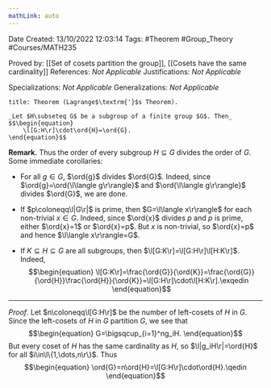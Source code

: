 ```yaml
---
mathLink: auto
---
```


<div class="topSpace"></div>

Date Created: 13/10/2022 12:03:14
Tags: #Theorem #Group_Theory #Courses/MATH235

Proved by: [[Set of cosets partition the group]], [[Cosets have the same cardinality]]
References: _Not Applicable_
Justifications: _Not Applicable_

Specializations: _Not Applicable_
Generalizations: _Not Applicable_

``` ad-Theorem
title: Theorem (Lagrange$\textrm{'}$s Theorem).

_Let $H\subseteq G$ be a subgroup of a finite group $G$. Then_
$$\begin{equation}
    \l[G:H\r]\cdot\ord{H}=\ord{G}.
\end{equation}$$

```

**Remark.** Thus the order of every subgroup $H\subseteq G$ divides the order of $G$. Some immediate corollaries:
* For all $g\in G$, $\ord{g}$ divides $\ord{G}$. Indeed, since $\ord{g}=\ord{\l\langle g\r\rangle}$ and $\ord{\l\langle g\r\rangle}$ divides $\ord{G}$, we are done.

* If $p\coloneqq\l|G\r|$ is prime, then $G=\l\langle x\r\rangle$ for each non-trivial $x\in G$. Indeed, since $\ord{x}$ divides $p$ and $p$ is prime, either $\ord{x}=1$ or $\ord{x}=p$. But $x$ is non-trivial, so $\ord{x}=p$ and hence $\l\langle x\r\rangle=G$.
* If $K\subseteq H\subseteq G$ are all subgroups, then $\l[G:K\r]=\l[G:H\r]\l[H:K\r]$. Indeed, 
$$\begin{equation}
    \l[G:K\r]=\frac{\ord{G}}{\ord{K}}=\frac{\ord{G}}{\ord{H}}\frac{\ord{H}}{\ord{K}}=\l[G:H\r]\cdot\l[H:K\r].\exqedin
\end{equation}$$

---

_Proof_. Let $n\coloneqq\l[G:H\r]$ be the number of left-cosets of $H$ in $G$. Since the left-cosets of $H$ in $G$ partition $G$, we see that
$$\begin{equation}
    G=\bigsqcup_{i=1}^ng_iH.
\end{equation}$$
But every coset of $H$ has the same cardinality as $H$, so $\l|g_iH\r|=\ord{H}$ for all $i\in\l\{1,\dots,n\r\}$. Thus
$$\begin{equation}
    \ord{G}=n\ord{H}=\l[G:H\r]\cdot\ord{H}.\qedin
\end{equation}$$
